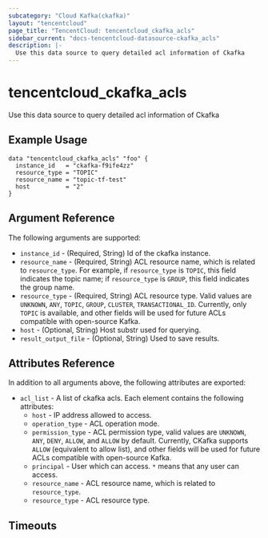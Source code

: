```yaml
---
subcategory: "Cloud Kafka(ckafka)"
layout: "tencentcloud"
page_title: "TencentCloud: tencentcloud_ckafka_acls"
sidebar_current: "docs-tencentcloud-datasource-ckafka_acls"
description: |-
  Use this data source to query detailed acl information of Ckafka
---
```


# tencentcloud_ckafka_acls

Use this data source to query detailed acl information of Ckafka

## Example Usage

```hcl
data "tencentcloud_ckafka_acls" "foo" {
  instance_id   = "ckafka-f9ife4zz"
  resource_type = "TOPIC"
  resource_name = "topic-tf-test"
  host          = "2"
}
```

## Argument Reference

The following arguments are supported:

* `instance_id` - (Required, String) Id of the ckafka instance.
* `resource_name` - (Required, String) ACL resource name, which is related to `resource_type`. For example, if `resource_type` is `TOPIC`, this field indicates the topic name; if `resource_type` is `GROUP`, this field indicates the group name.
* `resource_type` - (Required, String) ACL resource type. Valid values are `UNKNOWN`, `ANY`, `TOPIC`, `GROUP`, `CLUSTER`, `TRANSACTIONAL_ID`. Currently, only `TOPIC` is available, and other fields will be used for future ACLs compatible with open-source Kafka.
* `host` - (Optional, String) Host substr used for querying.
* `result_output_file` - (Optional, String) Used to save results.

## Attributes Reference

In addition to all arguments above, the following attributes are exported:

* `acl_list` - A list of ckafka acls. Each element contains the following attributes:
  * `host` - IP address allowed to access.
  * `operation_type` - ACL operation mode.
  * `permission_type` - ACL permission type, valid values are `UNKNOWN`, `ANY`, `DENY`, `ALLOW`, and `ALLOW` by default. Currently, CKafka supports `ALLOW` (equivalent to allow list), and other fields will be used for future ACLs compatible with open-source Kafka.
  * `principal` - User which can access. `*` means that any user can access.
  * `resource_name` - ACL resource name, which is related to `resource_type`.
  * `resource_type` - ACL resource type.


## Timeouts

<no value>


